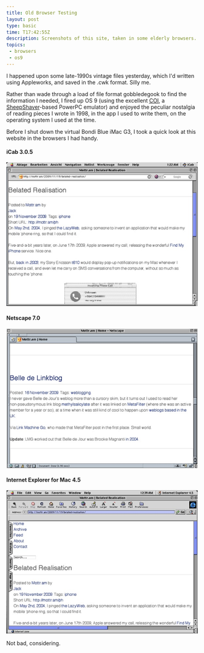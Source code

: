 ```yaml
---
title: Old Browser Testing
layout: post
type: basic
time: T17:42:55Z
description: Screenshots of this site, taken in some elderly browsers.
topics:
 - browsers
 - os9
---
```

I happened upon some late-1990s vintage files yesterday, which I'd written using Appleworks, and saved in the .cwk format. Silly me.

Rather than wade through a load of file format gobbledegook to find the information I needed, I fired up OS 9 (using the excellent [<abbr title="Classic On Intel">COI</abbr>][1], a [SheepShaver][2]-based PowerPC emulator) and enjoyed the peculiar nostalgia of reading pieces I wrote in 1998, in the app I used to write them, on the operating system I used at the time.

Before I shut down the virtual Bondi Blue iMac G3, I took a quick look at this website in the browsers I had handy.

#### iCab 3.0.5

<img src="/u/2009/11/icab.jpg" width="590" alt="This website in iCab 3.0.5" />

#### Netscape 7.0

<img src="/u/2009/11/netscape7.jpg" width="590" alt="This website in Netscape 7.0" />

#### Internet Explorer for Mac 4.5

<img src="/u/2009/11/ie45.jpg" width="590" alt="This website in IE Mac 4.5" />

Not bad, considering.

[1]:http://hackthemac.blogspot.com/2008/08/chubby-bunny-old-virtual-machine.html
[2]:http://gwenole.beauchesne.info//en/projects/sheepshaver "Great project, but a right bugger to get running"